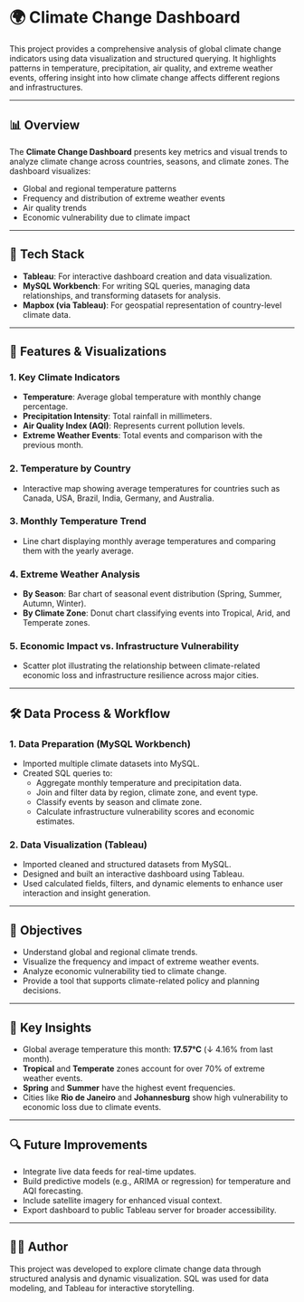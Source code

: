 
# 🌍 Climate Change Dashboard

This project provides a comprehensive analysis of global climate change indicators using data visualization and structured querying. It highlights patterns in temperature, precipitation, air quality, and extreme weather events, offering insight into how climate change affects different regions and infrastructures.

---

## 📊 Overview

The **Climate Change Dashboard** presents key metrics and visual trends to analyze climate change across countries, seasons, and climate zones. The dashboard visualizes:

- Global and regional temperature patterns
- Frequency and distribution of extreme weather events
- Air quality trends
- Economic vulnerability due to climate impact

---

## 🧰 Tech Stack

- **Tableau**: For interactive dashboard creation and data visualization.
- **MySQL Workbench**: For writing SQL queries, managing data relationships, and transforming datasets for analysis.
- **Mapbox (via Tableau)**: For geospatial representation of country-level climate data.

---

## 📁 Features & Visualizations

### 1. **Key Climate Indicators**
- **Temperature**: Average global temperature with monthly change percentage.
- **Precipitation Intensity**: Total rainfall in millimeters.
- **Air Quality Index (AQI)**: Represents current pollution levels.
- **Extreme Weather Events**: Total events and comparison with the previous month.

### 2. **Temperature by Country**
- Interactive map showing average temperatures for countries such as Canada, USA, Brazil, India, Germany, and Australia.

### 3. **Monthly Temperature Trend**
- Line chart displaying monthly average temperatures and comparing them with the yearly average.

### 4. **Extreme Weather Analysis**
- **By Season**: Bar chart of seasonal event distribution (Spring, Summer, Autumn, Winter).
- **By Climate Zone**: Donut chart classifying events into Tropical, Arid, and Temperate zones.

### 5. **Economic Impact vs. Infrastructure Vulnerability**
- Scatter plot illustrating the relationship between climate-related economic loss and infrastructure resilience across major cities.

---

## 🛠️ Data Process & Workflow

### 1. **Data Preparation (MySQL Workbench)**
- Imported multiple climate datasets into MySQL.
- Created SQL queries to:
  - Aggregate monthly temperature and precipitation data.
  - Join and filter data by region, climate zone, and event type.
  - Classify events by season and climate zone.
  - Calculate infrastructure vulnerability scores and economic estimates.

### 2. **Data Visualization (Tableau)**
- Imported cleaned and structured datasets from MySQL.
- Designed and built an interactive dashboard using Tableau.
- Used calculated fields, filters, and dynamic elements to enhance user interaction and insight generation.

---

## 🎯 Objectives

- Understand global and regional climate trends.
- Visualize the frequency and impact of extreme weather events.
- Analyze economic vulnerability tied to climate change.
- Provide a tool that supports climate-related policy and planning decisions.

---

## 📌 Key Insights

- Global average temperature this month: **17.57°C** (↓ 4.16% from last month).
- **Tropical** and **Temperate** zones account for over 70% of extreme weather events.
- **Spring** and **Summer** have the highest event frequencies.
- Cities like **Rio de Janeiro** and **Johannesburg** show high vulnerability to economic loss due to climate events.

---

## 🔍 Future Improvements

- Integrate live data feeds for real-time updates.
- Build predictive models (e.g., ARIMA or regression) for temperature and AQI forecasting.
- Include satellite imagery for enhanced visual context.
- Export dashboard to public Tableau server for broader accessibility.

---

## 👨‍💻 Author

This project was developed to explore climate change data through structured analysis and dynamic visualization. SQL was used for data modeling, and Tableau for interactive storytelling.
